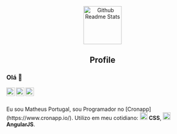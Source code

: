 <p align="center">
 <img width="100px" src="https://res.cloudinary.com/anuraghazra/image/upload/v1594908242/logo_ccswme.svg" align="center" alt="Github Readme Stats" />
 <h2 align="center">Profile</h2>
</p>

### Olá 👋

<a href="https://www.linkedin.com/in/matheus-portugal-50384915b">
  <img align="left" alt="Matheus LinkdeIN" width="22px" src="https://cdn.jsdelivr.net/npm/simple-icons@v3/icons/linkedin.svg" />
</a>
<a href="https://www.facebook.com/matheus.portugal.52/">
  <img align="left" alt="Apurv's Leetcode" width="22px" src="https://cdn.jsdelivr.net/npm/simple-icons@v3/icons/facebook.svg" />
</a>
<a href="https://www.instagram.com/mattheusportugall/?hl=pt-br">
  <img align="left" alt="Apurv's Leetcode" width="22px" src="https://cdn.jsdelivr.net/npm/simple-icons@v3/icons/instagram.svg"/>
</a>
<br />
<br />

<div>
 <p>
  Eu sou Matheus Portugal, sou Programador no [Cronapp](https://www.cronapp.io/).
   Utilizo em meu cotidiano: <img src="https://pcodinomebzero.neocities.org/Imagens/javascript1.png" alt="JS" width="20 /> <b>JavaScript</b>, <img src="https://icons.iconarchive.com/icons/martz90/hex/256/css-3-icon.png" alt="CSS" /> <b>CSS</b>, <img src="https://cdn.worldvectorlogo.com/logos/angular-icon.svg" width="20" alt="ANGULARJS" /> <b>AngularJS</b>.


</p>
